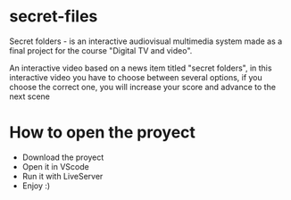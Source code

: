 # secret-files
 Secret folders - is an interactive audiovisual multimedia system made as a final project for the course "Digital TV and video".
 
 
 An interactive video based on a news item titled "secret folders", in this interactive video you have to choose
 between several options, if you
 choose the correct one, you will increase your score and advance to the next scene
 
 
 # How to open the proyect
  - Download the proyect
  - Open it in VScode
  - Run it with LiveServer
  - Enjoy :)
